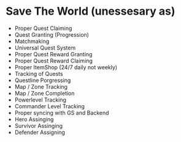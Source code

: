 
# Save The World (unessesary as)

- Proper Quest Claiming
- Quest Granting (Progression)
- Matchmaking
- Universal Quest System
- Proper Quest Reward Granting
- Proper Quest Reward Claiming
- Proper ItemShop (24/7 daily not weekly)
- Tracking of Quests
- Questline Porgressing
- Map / Zone Tracking
- Map / Zone Completion
- Powerlevel Tracking
- Commander Level Tracking
- Proper syncing with GS and Backend
- Hero Assinging
- Survivor Assinging
- Defender Assigning
